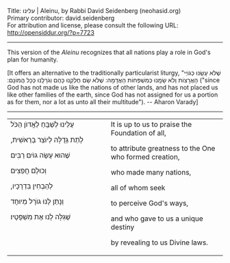 <html>
<head></head>
<body>
Title: עלינו | Aleinu, by Rabbi David Seidenberg (neohasid.org)<br />
Primary contributor: david.seidenberg<br />
For attribution and license, please consult the following URL: <a href="http://opensiddur.org/?p=7723">http://opensiddur.org/?p=7723</a>
<p />
<hr />

This version of the <em>Aleinu</em> recognizes that all nations play a role in God's plan for humanity. 

[It offers an alternative to the traditionally particularist liturgy, "<span class="hebrew">שֶׁלֹּא עָשָֽׂנוּ כְּגוֹיֵי הָאֲרָצוֹת וְלֹא שָׂמָֽנוּ כְּמִשְׁפְּחוֹת הָאֲדָמָה: שֶׁלֹּא שָׂם חֶלְקֵֽנוּ כָּהֶם וְגֹרָלֵֽנוּ כְּכָל הֲמוֹנָם:‏</span> ("since God has not made us like the nations of other lands, and has not placed us like other families of the earth, since God has not assigned for us a portion as for them, nor a lot as unto all their multitude"). -- Aharon Varady]
<hr />
<table style="margin-left: auto;margin-right: auto;">
<tbody>
<tr>
<td style="vertical-align:top;" width="46%">
<div class="liturgy"><span lang="he">
עָלֵינוּ לְשַׁבֵּֽחַ  לַאֲדוֺן הַכֹּל

לָתֵת גְּדֻלָּה לְיוֺצֵר בְּרֵאשִׁית,‏

שֶׁהוּא עָשָׂה גוֺיִם רַבִּים

וְכוּלָם חֲפֵצִים

לְהַבְחִין בִּדְרָכָיו,‏

וְנָתַן לָנוּ גּוֺרָל מְיוּחָד

שֶׁגִלָּה לָנוּ אֶת מִשְׁפָּטָיו׃
</span></div></td>
 
<td style="vertical-align:top;" width="53%"><div class="english">
It is up to us to praise the Foundation of all,

to attribute greatness to the One who formed creation,

who made many nations, 

all of whom seek

to perceive God's ways,

and who gave to us a unique destiny

by revealing to us Divine laws.
</td></tr>
</tbody></table>
</body>
</html>